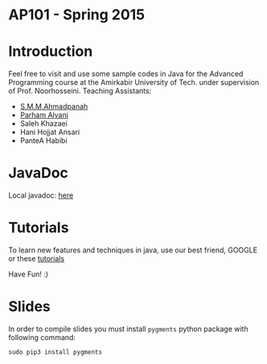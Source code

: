 AP101 - Spring 2015
=======

# Introduction
Feel free to visit and use some sample codes in Java for the Advanced Programming course at the Amirkabir University of Tech. under supervision of Prof. Noorhosseini.
Teaching Assistants:
 - [S.M.M.Ahmadpanah](https://github.com/smahmadpanah)
 - [Parham Alvani](https://github.com/1995parham)
 - Saleh Khazaei
 - Hani Hojjat Ansari
 - PanteA Habibi

# JavaDoc
Local javadoc: [here](http://ceit.aut.ac.ir/~9231058/java)

# Tutorials
To learn new features and techniques in java, use our best friend, GOOGLE or these [tutorials](http://www.tutorialspoint.com/index.htm)

Have Fun! :)

# Slides
In order to compile slides you must install `pygments` python package with following command:
```
sudo pip3 install pygments
```
